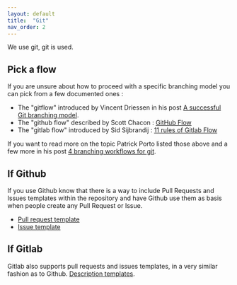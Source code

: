 ```yaml
---
layout: default
title:  "Git"
nav_order: 2
---
```


We use git, git is used.

## Pick a flow

If you are unsure about how to proceed with a specific branching model you can pick from a few documented ones :
- The "gitflow" introduced by Vincent Driessen in his post [A successful Git branching model](https://nvie.com/posts/a-successful-git-branching-model/).
- The "github flow" described by Scott Chacon : [GitHub Flow](http://scottchacon.com/2011/08/31/github-flow.html)
- The "gitlab flow" introduced by Sid Sijbrandij : [11 rules of Gitlab Flow](https://about.gitlab.com/blog/2016/07/27/the-11-rules-of-gitlab-flow/)

If you want to read more on the topic Patrick Porto listed those above and a few more in his post [4 branching workflows for git](https://medium.com/@patrickporto/4-branching-workflows-for-git-30d0aaee7bf).

## If Github

If you use Github know that there is a way to include Pull Requests and Issues templates within the repository and have Github use them as basis when people create any Pull Request or Issue.

- [Pull request template](https://help.github.com/en/github/building-a-strong-community/creating-a-pull-request-template-for-your-repository)
- [Issue template](https://help.github.com/en/github/building-a-strong-community/configuring-issue-templates-for-your-repository)

## If Gitlab

Gitlab also supports pull requests and issues templates, in a very similar fashion as to Github. [Description templates](https://docs.gitlab.com/ee/user/project/description_templates.html#using-the-templates).
